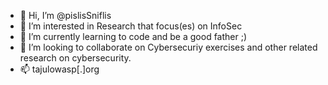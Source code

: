 - 👋 Hi, I’m @pislisSniflis
- 👀 I’m interested in Research that focus(es) on InfoSec
- 🌱 I’m currently learning to code and be a good father ;)
- 💞️ I’m looking to collaborate on Cybersecuriy exercises and other related research on cybersecurity.
- 📫 tajul<at>owasp[.]org

<!---
pislisSniflis/pislisSniflis is a ✨ special ✨ repository because its `README.md` (this file) appears on your GitHub profile.
You can click the Preview link to take a look at your changes.
--->
